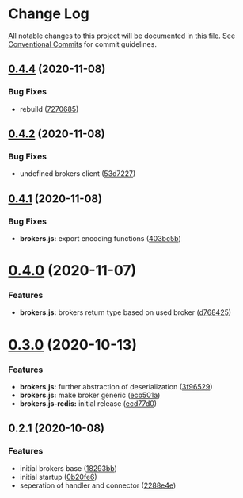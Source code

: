 # Change Log

All notable changes to this project will be documented in this file.
See [Conventional Commits](https://conventionalcommits.org) for commit guidelines.

## [0.4.4](https://github.com/BytersProject/brokers.js/compare/@byters/brokers.js@0.4.2...@byters/brokers.js@0.4.4) (2020-11-08)


### Bug Fixes

* rebuild ([7270685](https://github.com/BytersProject/brokers.js/commit/72706851d6bdede0a966ee35316b51a816cbd496))





## [0.4.2](https://github.com/BytersProject/brokers.js/compare/@byters/brokers.js@0.4.1...@byters/brokers.js@0.4.2) (2020-11-08)


### Bug Fixes

* undefined brokers client ([53d7227](https://github.com/BytersProject/brokers.js/commit/53d72275056f6eaf9d11b804bf5c40602bba62c8))





## [0.4.1](https://github.com/BytersProject/brokers.js/compare/@byters/brokers.js@0.4.0...@byters/brokers.js@0.4.1) (2020-11-08)


### Bug Fixes

* **brokers.js:** export encoding functions ([403bc5b](https://github.com/BytersProject/brokers.js/commit/403bc5b332a556e1f4b323bc56d5d4c478ed6a0f))





# [0.4.0](https://github.com/BytersProject/brokers.js/compare/@byters/brokers.js@0.3.0...@byters/brokers.js@0.4.0) (2020-11-07)


### Features

* **brokers.js:** brokers return type based on used broker ([d768425](https://github.com/BytersProject/brokers.js/commit/d768425cd0813785653fca20896d590f04804de4))





# [0.3.0](https://github.com/BytersProject/brokers.js/compare/@byters/brokers.js@0.3.0...\@0.3.0) (2020-10-13)


### Features

* **brokers.js:** further abstraction of deserialization ([3f96529](https://github.com/BytersProject/brokers.js/commit/3f96529f70c904785c64459bbf690810e522f9fc))
* **brokers.js:** make broker generic ([ecb501a](https://github.com/BytersProject/brokers.js/commit/ecb501a4527d1d958acd6537189b58cdc6d2cb29))
* **brokers.js-redis:** initial release ([ecd77d0](https://github.com/BytersProject/brokers.js/commit/ecd77d0a84c539dfeb40416782ed990edc037c6e))



## 0.2.1 (2020-10-08)


### Features

* initial brokers base ([18293bb](https://github.com/BytersProject/brokers.js/commit/18293bb6532d11714e193a28c41545c941e67e4b))
* initial startup ([0b20fe6](https://github.com/BytersProject/brokers.js/commit/0b20fe6ef550e73284e139b3b553181adb44becc))
* seperation of handler and connector ([2288e4e](https://github.com/BytersProject/brokers.js/commit/2288e4e9f9c5044c1b1bf8c20ca2eeb1b6560e58))
